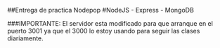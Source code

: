 ##Entrega de practica Nodepop 
#NodeJS - Express - MongoDB

###IMPORTANTE:
El servidor esta modificado para que arranque en el puerto 3001 ya que el 3000 lo estoy usando para seguir las clases diariamente.